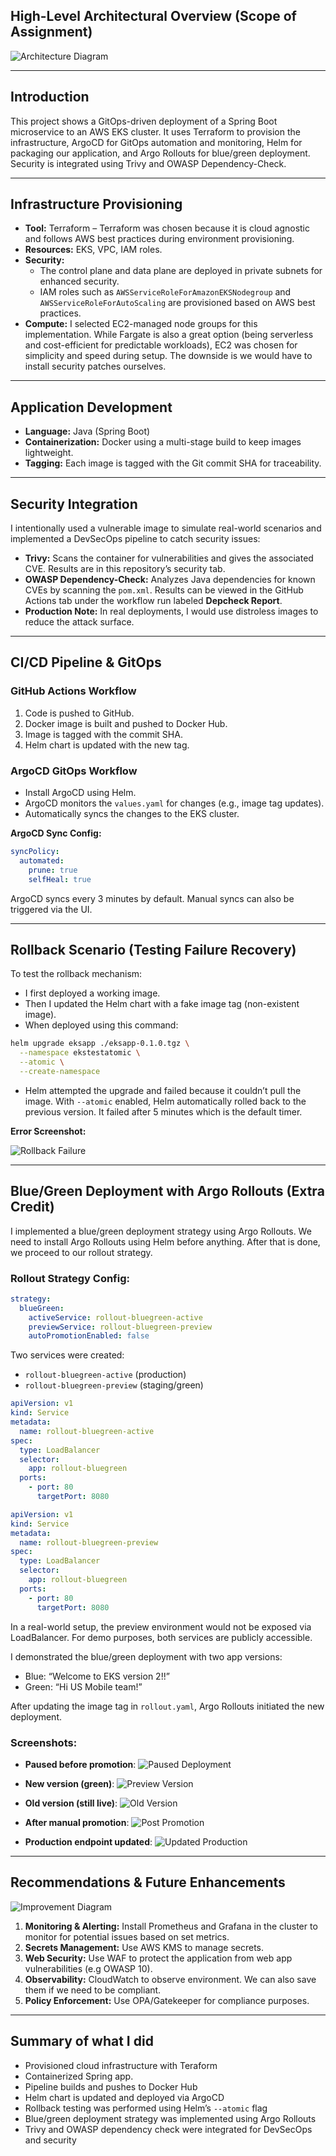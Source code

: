 ##  High-Level Architectural Overview (Scope of Assignment)

![Architecture Diagram](https://github.com/user-attachments/assets/975bed09-efdc-4340-89ab-3525a54a88fa)

---

##  Introduction

This project shows a GitOps-driven deployment of a Spring Boot microservice to an AWS EKS cluster. It uses Terraform to provision the infrastructure, ArgoCD for GitOps automation and monitoring, Helm for packaging our application, and Argo Rollouts for blue/green deployment. Security is integrated using Trivy and OWASP Dependency-Check.

---

##  Infrastructure Provisioning

- **Tool:** Terraform – Terraform was chosen because it is cloud agnostic and follows AWS best practices during environment provisioning.
- **Resources:** EKS, VPC, IAM roles.
- **Security:**
  - The control plane and data plane are deployed in private subnets for enhanced security.
  - IAM roles such as `AWSServiceRoleForAmazonEKSNodegroup` and `AWSServiceRoleForAutoScaling` are provisioned based on AWS best practices.
- **Compute:** I selected EC2-managed node groups for this implementation. While Fargate is also a great option (being serverless and cost-efficient for predictable workloads), EC2 was chosen for simplicity and speed during setup. The downside is we would have to install security patches ourselves.

---

##  Application Development

- **Language:** Java (Spring Boot)
- **Containerization:** Docker using a multi-stage build to keep images lightweight.
- **Tagging:** Each image is tagged with the Git commit SHA for traceability.

---

##  Security Integration

I intentionally used a vulnerable image to simulate real-world scenarios and implemented a DevSecOps pipeline to catch security issues:

- **Trivy:** Scans the container for vulnerabilities and gives the associated CVE. Results are in this repository’s security tab.
- **OWASP Dependency-Check:** Analyzes Java dependencies for known CVEs by scanning the `pom.xml`. Results can be viewed in the GitHub Actions tab under the workflow run labeled **Depcheck Report**.
- **Production Note:** In real deployments, I would use distroless images to reduce the attack surface. 

---

##  CI/CD Pipeline & GitOps

### GitHub Actions Workflow
1. Code is pushed to GitHub.
2. Docker image is built and pushed to Docker Hub.
3. Image is tagged with the commit SHA.
4. Helm chart is updated with the new tag.

### ArgoCD GitOps Workflow
- Install ArgoCD using Helm.
- ArgoCD monitors the `values.yaml` for changes (e.g., image tag updates).
- Automatically syncs the changes to the EKS cluster.

**ArgoCD Sync Config:**
```yaml
syncPolicy:
  automated:
    prune: true
    selfHeal: true
```
ArgoCD syncs every 3 minutes by default. Manual syncs can also be triggered via the UI.

---

##  Rollback Scenario (Testing Failure Recovery)

To test the rollback mechanism:
- I first deployed a working image.
- Then I updated the Helm chart with a fake image tag (non-existent image).
- When deployed using this command:

```bash
helm upgrade eksapp ./eksapp-0.1.0.tgz \
  --namespace ekstestatomic \
  --atomic \
  --create-namespace
```

- Helm attempted the upgrade and failed because it couldn’t pull the image. With `--atomic` enabled, Helm automatically rolled back to the previous version. It failed after 5 minutes which is the default timer.

**Error Screenshot:**

![Rollback Failure](https://github.com/user-attachments/assets/f99b9cae-2a43-4d17-90e1-bc329577a638)

---

##  Blue/Green Deployment with Argo Rollouts (Extra Credit)

I implemented a blue/green deployment strategy using Argo Rollouts. We need to install Argo Rollouts using Helm before anything. After that is done, we proceed to our rollout strategy.

### Rollout Strategy Config:
```yaml
strategy:
  blueGreen:
    activeService: rollout-bluegreen-active
    previewService: rollout-bluegreen-preview
    autoPromotionEnabled: false
```

Two services were created:
- `rollout-bluegreen-active` (production)
- `rollout-bluegreen-preview` (staging/green)

```yaml
apiVersion: v1
kind: Service
metadata:
  name: rollout-bluegreen-active
spec:
  type: LoadBalancer
  selector:
    app: rollout-bluegreen
  ports:
    - port: 80
      targetPort: 8080
```

```yaml
apiVersion: v1
kind: Service
metadata:
  name: rollout-bluegreen-preview
spec:
  type: LoadBalancer
  selector:
    app: rollout-bluegreen
  ports:
    - port: 80
      targetPort: 8080
```

In a real-world setup, the preview environment would not be exposed via LoadBalancer. For demo purposes, both services are publicly accessible.

I demonstrated the blue/green deployment with two app versions:
- Blue: “Welcome to EKS version 2!!”
- Green: “Hi US Mobile team!”

After updating the image tag in `rollout.yaml`, Argo Rollouts initiated the new deployment.

### Screenshots:
- **Paused before promotion**:
  ![Paused Deployment](https://github.com/user-attachments/assets/c93a89cc-4bb3-4888-880f-89ea7ef2f9bf)

- **New version (green)**:
  ![Preview Version](https://github.com/user-attachments/assets/2a7393a0-8d1a-41d8-b99e-472b3ad2ae56)

- **Old version (still live)**:
  ![Old Version](https://github.com/user-attachments/assets/4a941912-90df-47d0-8790-df09c2340224)

- **After manual promotion**:
  ![Post Promotion](https://github.com/user-attachments/assets/308b7efb-0d44-419e-ac20-f073a3afb019)

- **Production endpoint updated**:
  ![Updated Production](https://github.com/user-attachments/assets/1d15cb03-38b0-4384-a2ef-e0f95ca9f754)

---

##  Recommendations & Future Enhancements

![Improvement Diagram](https://github.com/user-attachments/assets/dbde79e9-da1c-4efc-acbf-6fa1863d6731)

1. **Monitoring & Alerting:** Install Prometheus and Grafana in the cluster to monitor for potential issues based on set metrics.
2. **Secrets Management:** Use AWS KMS to manage secrets.
3. **Web Security:** Use WAF to protect the application from web app vulnerabilities (e.g OWASP 10).
4. **Observability:** CloudWatch to observe environment. We can also save them if we need to be compliant.
5. **Policy Enforcement:** Use OPA/Gatekeeper for compliance purposes.

---

##  Summary of what I did

- Provisioned cloud infrastructure with Teraform
- Containerized Spring app.
- Pipeline builds and pushes to Docker Hub
- Helm chart is updated and deployed via ArgoCD
- Rollback testing was performed using Helm’s `--atomic` flag
- Blue/green deployment strategy was implemented using Argo Rollouts
- Trivy and OWASP dependency check were integrated for DevSecOps and security
